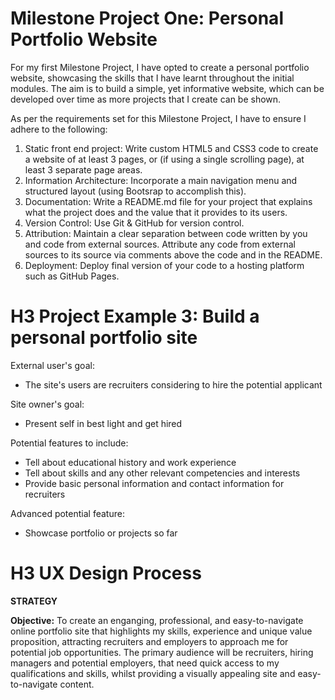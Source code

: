# Milestone Project One: Personal Portfolio Website

For my first Milestone Project, I have opted to create a personal portfolio website, showcasing the skills that I have learnt throughout the initial modules. The aim is to build a simple, yet informative website, which can be developed over time as more projects that I create can be shown. 

As per the requirements set for this Milestone Project, I have to ensure I adhere to the following:
1. Static front end project: Write custom HTML5 and CSS3 code to create a website of at least 3 pages, or (if using a single scrolling page), at least 3 separate page areas.
2. Information Architecture: Incorporate a main navigation menu and structured layout (using Bootsrap to accomplish this).
3. Documentation: Write a README.md file for your project that explains what the project does and the value that it provides to its users.
4. Version Control: Use Git & GitHub for version control.
5. Attribution: Maintain a clear separation between code written by you and code from external sources. Attribute any code from external sources to its source via comments above the code and in the README.
6. Deployment: Deploy final version of your code to a hosting platform such as GitHub Pages.

# H3 Project Example 3: Build a personal portfolio site

External user's goal:
* The site's users are recruiters considering to hire the potential applicant

Site owner's goal:
* Present self in best light and get hired

Potential features to include:
* Tell about educational history and work experience
* Tell about skills and any other relevant competencies and interests
* Provide basic personal information and contact information for recruiters

Advanced potential feature:
* Showcase portfolio or projects so far

# H3 UX Design Process

**STRATEGY**

**Objective:** To create an enganging, professional, and easy-to-navigate online portfolio site that highlights my skills, experience and unique value proposition, attracting recruiters and employers to approach me for potential job opportunities. 
The primary audience will be recruiters, hiring managers and potential employers, that need quick access to my qualifications and skills, whilst providing a visually appealing site and easy-to-navigate content. 

